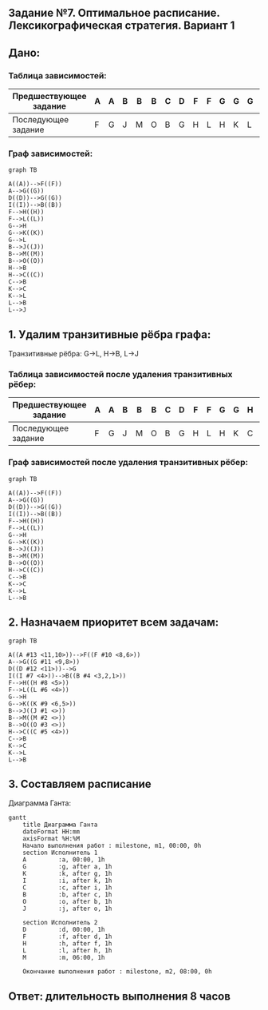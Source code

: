 ## Задание №7. Оптимальное расписание. Лексикографическая стратегия. Вариант 1

## Дано:


### Таблица зависимостей:

| Предшествующее задание | A | A | B | B | B | C | D | F | F | G | G | G | H | H | I | K | K | L | L |
|------------------------|---|---|---|---|---|---|---|---|---|---|---|---|---|---|---|---|---|---|---|
| Последующее задание    | F | G | J | M | O | B | G | H | L | H | K | L | B | C | B | C | L | B | J |

### Граф зависимостей:

```mermaid
graph TB

A((A))-->F((F))
A-->G((G))
D((D))-->G((G))
I((I))-->B((B))
F-->H((H))
F-->L((L))
G-->H
G-->K((K))
G-->L
B-->J((J))
B-->M((M))
B-->O((O))
H-->B
H-->C((C))
C-->B
K-->C
K-->L
L-->B
L-->J
```

## 1. Удалим транзитивные рёбра графа:

Транзитивные рёбра: G->L, H->B, L->J
### Таблица зависимостей после удаления транзитивных рёбер:

| Предшествующее задание | A | A | B | B | B | C | D | F | F | G | G | H | I | K | K | L |
|------------------------|---|---|---|---|---|---|---|---|---|---|---|---|---|---|---|---|
| Последующее задание    | F | G | J | M | O | B | G | H | L | H | K | C | B | C | L | B |

### Граф зависимостей после удаления транзитивных рёбер: 
```mermaid
graph TB

A((A))-->F((F))
A-->G((G))
D((D))-->G((G))
I((I))-->B((B))
F-->H((H))
F-->L((L))
G-->H
G-->K((K))
B-->J((J))
B-->M((M))
B-->O((O))
H-->C((C))
C-->B
K-->C
K-->L
L-->B
```


## 2. Назначаем приоритет всем задачам:

```mermaid
graph TB

A((A #13 <11,10>))-->F((F #10 <8,6>))
A-->G((G #11 <9,8>))
D((D #12 <11>))-->G
I((I #7 <4>))-->B((B #4 <3,2,1>))
F-->H((H #8 <5>))
F-->L((L #6 <4>))
G-->H
G-->K((K #9 <6,5>))
B-->J((J #1 <>))
B-->M((M #2 <>))
B-->O((O #3 <>))
H-->C((C #5 <4>))
C-->B
K-->C
K-->L
L-->B
```

## 3. Составляем расписание

Диаграмма Ганта:

```mermaid
gantt
    title Диаграмма Ганта
    dateFormat HH:mm    
    axisFormat %H:%M
    Начало выполнения работ : milestone, m1, 00:00, 0h
    section Исполнитель 1
    A         :a, 00:00, 1h
    G         :g, after a, 1h    
    K         :k, after g, 1h
    I         :i, after k, 1h
    C         :c, after i, 1h
    B         :b, after c, 1h
    O         :o, after b, 1h
    J         :j, after o, 1h
    
    section Исполнитель 2
    D         :d, 00:00, 1h
    F         :f, after d, 1h
    H         :h, after f, 1h
    L         :l, after h, 1h
    M         :m, 06:00, 1h
    
    Окончание выполнения работ : milestone, m2, 08:00, 0h
```
## Ответ: длительность выполнения 8 часов
